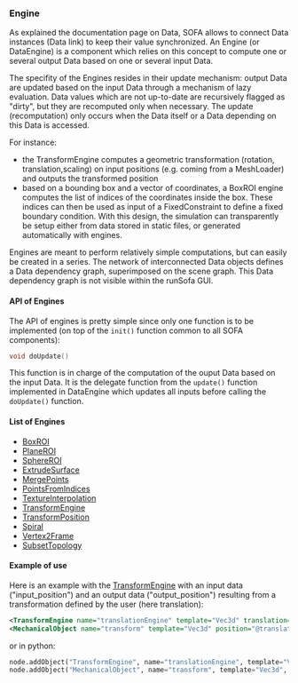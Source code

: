 ### Engine

As explained the documentation page on Data, SOFA allows to connect Data instances (Data link) to keep their value synchronized. An Engine (or DataEngine) is a component which relies on this concept to compute one or several output Data based on one or several input Data.

The specifity of the Engines resides in their update mechanism: output Data are updated based on the input Data through a mechanism of lazy evaluation. Data values which are not up-to-date are recursively flagged as "dirty", but they are recomputed only when necessary. The update (recomputation) only occurs when the Data itself or a Data depending on this Data is accessed.
    
For instance:

- the TransformEngine computes a geometric transformation (rotation, translation,scaling) on input positions (e.g. coming from a MeshLoader) and outputs the transformed position
- based on a bounding box and a vector of coordinates, a BoxROI engine computes the list of indices of the coordinates inside the box. These indices can then be used as input of a FixedConstraint to define a fixed boundary condition. With this design, the simulation can transparently be setup either from data stored in static files, or generated automatically with engines.

Engines are meant to perform relatively simple computations, but can easily be created in a series. The network of interconnected Data objects defines a Data dependency graph, superimposed on the scene graph. This Data dependency graph is not visible within the runSofa GUI.


#### API of Engines

The API of engines is pretty simple since only one function is to be implemented (on top of the `init()` function common to all SOFA components):

``` cpp
void doUpdate()
```

This function is in charge of the computation of the ouput Data based on the input Data. It is the delegate function from the `update()` function implemented in DataEngine which updates all inputs before calling the `doUpdate()` function.


#### List of Engines

- [BoxROI](https://www.sofa-framework.org/community/doc/components/engines/roi-selection/#boxroi)
- [PlaneROI](https://www.sofa-framework.org/community/doc/components/engines/roi-selection/#planeroi)
- [SphereROI](https://www.sofa-framework.org/community/doc/components/engines/roi-selection/#sphereroi)
- [ExtrudeSurface](https://www.sofa-framework.org/community/doc/components/engines/extrudesurface/)
- [MergePoints](https://www.sofa-framework.org/community/doc/components/engines/mergepoints/)
- [PointsFromIndices](https://www.sofa-framework.org/community/doc/components/engines/pointsfromindices/)
- [TextureInterpolation](https://www.sofa-framework.org/community/doc/components/engines/textureinterpolation/)
- [TransformEngine](https://www.sofa-framework.org/community/doc/components/engines/transformengine/)
- [TransformPosition](https://www.sofa-framework.org/community/doc/components/engines/transformposition/)
- [Spiral](https://www.sofa-framework.org/community/doc/components/engines/spiral/)
- [Vertex2Frame](https://www.sofa-framework.org/community/doc/components/engines/vertex2frame/)
- [SubsetTopology](https://www.sofa-framework.org/community/doc/components/engines/subsettopology/)


#### Example of use

Here is an example with the [TransformEngine](https://www.sofa-framework.org/community/doc/components/engines/transformengine/) with an input data ("input_position") and an output data ("output_position") resulting from a transformation defined by the user (here translation):

``` xml
<TransformEngine name="translationEngine" template="Vec3d" translation="10 0 0" input_position="@meshLoader.position" />
<MechanicalObject name="transform" template="Vec3d" position="@translationEngine.output_position" />
```

or in python:

``` python
node.addObject("TransformEngine", name="translationEngine", template="Vec3d", translation="10 0 0", input_position="@meshLoader.position")
node.addObject("MechanicalObject", name="transform", template="Vec3d", position="@translationEngine.output_position")
```
